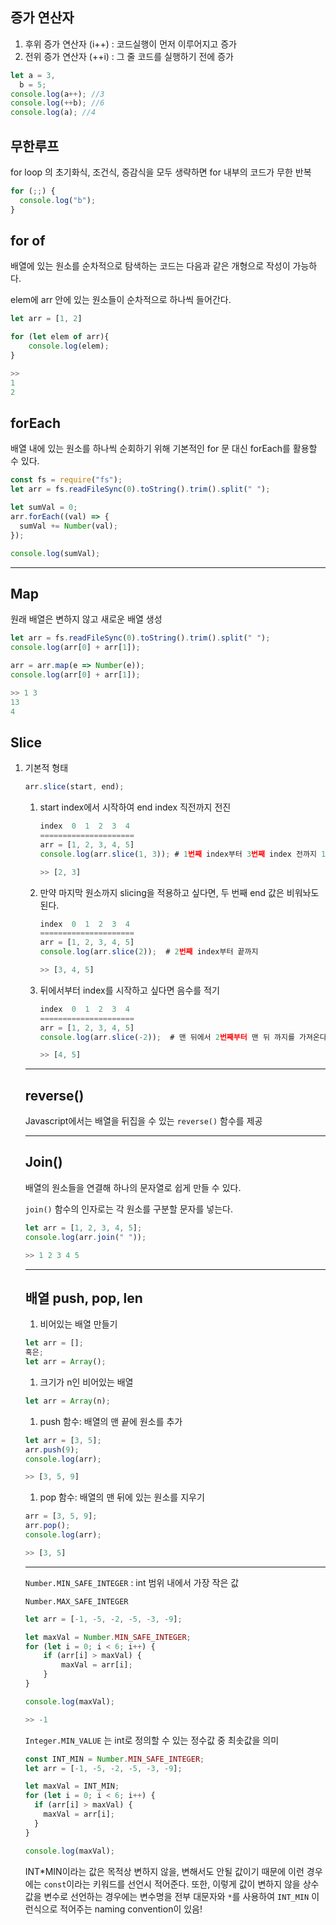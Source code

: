 ## 증가 연산자

1. 후위 증가 연산자 (i++) : 코드실행이 먼저 이루어지고 증가
2. 전위 증가 연산자 (++i) : 그 줄 코드를 실행하기 전에 증가

```jsx
let a = 3,
  b = 5;
console.log(a++); //3
console.log(++b); //6
console.log(a); //4
```

## 무한루프

for loop 의 초기화식, 조건식, 증감식을 모두 생략하면 for 내부의 코드가 무한 반복

```jsx
for (;;) {
  console.log("b");
}
```

## for of

배열에 있는 원소를 순차적으로 탐색하는 코드는 다음과 같은 개형으로 작성이 가능하다.

elem에 arr 안에 있는 원소들이 순차적으로 하나씩 들어간다.

```jsx
let arr = [1, 2]

for (let elem of arr){
    console.log(elem);
}

>>
1
2

```

## forEach

배열 내에 있는 원소를 하나씩 순회하기 위해 기본적인 for 문 대신 forEach를 활용할 수 있다.

```jsx
const fs = require("fs");
let arr = fs.readFileSync(0).toString().trim().split(" ");

let sumVal = 0;
arr.forEach((val) => {
  sumVal += Number(val);
});

console.log(sumVal);
```

---

## Map

원래 배열은 변하지 않고 새로운 배열 생성

```jsx
let arr = fs.readFileSync(0).toString().trim().split(" ");
console.log(arr[0] + arr[1]);

arr = arr.map(e => Number(e));
console.log(arr[0] + arr[1]);

>> 1 3
13
4

```

## Slice

1. 기본적 형태

   ```jsx
   arr.slice(start, end);
   ```

   1. start index에서 시작하여 end index 직전까지 전진

      ```jsx
      index  0  1  2  3  4
      =====================
      arr = [1, 2, 3, 4, 5]
      console.log(arr.slice(1, 3)); # 1번째 index부터 3번째 index 전까지 1씩 증가

      >> [2, 3]
      ```

   2. 만약 마지막 원소까지 slicing을 적용하고 싶다면, 두 번째 end 값은 비워놔도 된다.

      ```jsx
      index  0  1  2  3  4
      =====================
      arr = [1, 2, 3, 4, 5]
      console.log(arr.slice(2));  # 2번째 index부터 끝까지

      >> [3, 4, 5]
      ```

   3. 뒤에서부터 index를 시작하고 싶다면 음수를 적기

      ```jsx
      index  0  1  2  3  4
      =====================
      arr = [1, 2, 3, 4, 5]
      console.log(arr.slice(-2));  # 맨 뒤에서 2번째부터 맨 뒤 까지를 가져온다.

      >> [4, 5]
      ```

   ***

   ## reverse()

   Javascript에서는 배열을 뒤집을 수 있는 `reverse()` 함수를 제공

   ***

   ## Join()

   배열의 원소들을 연결해 하나의 문자열로 쉽게 만들 수 있다.

   `join()` 함수의 인자로는 각 원소를 구분할 문자를 넣는다.

   ```jsx
   let arr = [1, 2, 3, 4, 5];
   console.log(arr.join(" "));

   >> 1 2 3 4 5

   ```

   ***

   ## **배열 push, pop, len**

   1. 비어있는 배열 만들기

   ```jsx
   let arr = [];
   혹은;
   let arr = Array();
   ```

   1. 크기가 n인 비어있는 배열

   ```jsx
   let arr = Array(n);
   ```

   1. push 함수: 배열의 맨 끝에 원소를 추가

   ```jsx
   let arr = [3, 5];
   arr.push(9);
   console.log(arr);

   >> [3, 5, 9]
   ```

   1. pop 함수: 배열의 맨 뒤에 있는 원소를 지우기

   ```jsx
   arr = [3, 5, 9];
   arr.pop();
   console.log(arr);

   >> [3, 5]
   ```

   ***

   `Number.MIN_SAFE_INTEGER` : int 범위 내에서 가장 작은 값

   `Number.MAX_SAFE_INTEGER`

   ```jsx
   let arr = [-1, -5, -2, -5, -3, -9];

   let maxVal = Number.MIN_SAFE_INTEGER;
   for (let i = 0; i < 6; i++) {
       if (arr[i] > maxVal) {
           maxVal = arr[i];
       }
   }

   console.log(maxVal);

   >> -1
   ```

   `Integer.MIN_VALUE` 는 int로 정의할 수 있는 정수값 중 최솟값을 의미

   ```jsx
   const INT_MIN = Number.MIN_SAFE_INTEGER;
   let arr = [-1, -5, -2, -5, -3, -9];

   let maxVal = INT_MIN;
   for (let i = 0; i < 6; i++) {
     if (arr[i] > maxVal) {
       maxVal = arr[i];
     }
   }

   console.log(maxVal);
   ```

   INT*MIN이라는 값은 목적상 변하지 않을, 변해서도 안될 값이기 때문에 이런 경우에는 `const`이라는 키워드를 선언시 적어준다. 또한, 이렇게 값이 변하지 않을 상수 값을 변수로 선언하는 경우에는 변수명을 전부 대문자와 `*`를 사용하여 `INT_MIN` 이런식으로 적어주는 naming convention이 있음!
